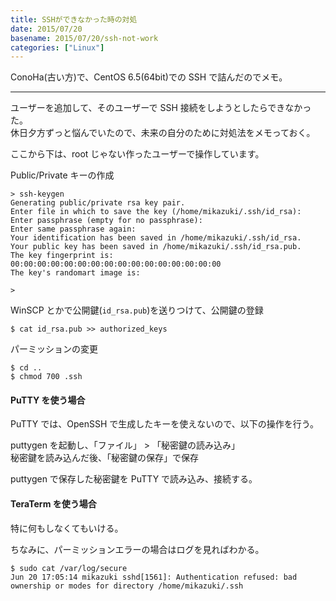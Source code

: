 ```yaml
---
title: SSHができなかった時の対処
date: 2015/07/20
basename: 2015/07/20/ssh-not-work
categories: ["Linux"]
---
```


ConoHa(古い方)で、CentOS 6.5(64bit)での SSH で詰んだのでメモ。

---

ユーザーを追加して、そのユーザーで SSH 接続をしようとしたらできなかった。  
休日夕方ずっと悩んでいたので、未来の自分のために対処法をメモっておく。

ここから下は、root じゃない作ったユーザーで操作しています。

Public/Private キーの作成

```
> ssh-keygen
Generating public/private rsa key pair.
Enter file in which to save the key (/home/mikazuki/.ssh/id_rsa):
Enter passphrase (empty for no passphrase):
Enter same passphrase again:
Your identification has been saved in /home/mikazuki/.ssh/id_rsa.
Your public key has been saved in /home/mikazuki/.ssh/id_rsa.pub.
The key fingerprint is:
00:00:00:00:00:00:00:00:00:00:00:00:00:00:00:00
The key's randomart image is:

>
```

WinSCP とかで公開鍵(`id_rsa.pub`)を送りつけて、公開鍵の登録

```
$ cat id_rsa.pub >> authorized_keys
```

パーミッションの変更

```
$ cd ..
$ chmod 700 .ssh
```

#### PuTTY を使う場合

PuTTY では、OpenSSH で生成したキーを使えないので、以下の操作を行う。

puttygen を起動し、「ファイル」 > 「秘密鍵の読み込み」  
秘密鍵を読み込んだ後、「秘密鍵の保存」で保存

puttygen で保存した秘密鍵を PuTTY で読み込み、接続する。

#### TeraTerm を使う場合

特に何もしなくてもいける。

ちなみに、パーミッションエラーの場合はログを見ればわかる。

```
$ sudo cat /var/log/secure
Jun 20 17:05:14 mikazuki sshd[1561]: Authentication refused: bad ownership or modes for directory /home/mikazuki/.ssh
```
